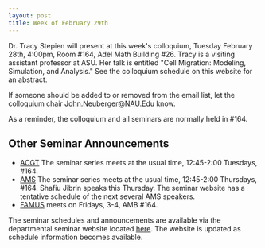 ```yaml
---
layout: post
title: Week of February 29th 
---
```


Dr. Tracy Stepien will present at this week's colloquium, Tuesday February 28th, 4:00pm,
Room #164, Adel Math Building #26.  Tracy is a visiting assistant professor at ASU.
Her talk is entitled "Cell Migration: Modeling, Simulation, and Analysis."
See the colloquium schedule on this website for an abstract.

If someone should be added to or removed from the email list, 
let the colloquium chair John.Neuberger@NAU.Edu know.

As a reminder, the colloquium and all seminars are normally held in #164.

## Other Seminar Announcements ##

- [ACGT](acgtSpring2016) The seminar series meets at the usual time, 12:45-2:00 Tuesdays, #164.
- [AMS](amsSpring2016) The seminar series meets at the usual time, 12:45-2:00 Thursdays, #164.
	Shafiu Jibrin speaks this Thursday.  The seminar website has a tentative schedule of the next several AMS speakers.
- [FAMUS](famusSpring2016) meets on Fridays, 3-4, AMB #164.  

The seminar schedules and announcements are available via the departmental seminar website located [here](http://naumathstat.github.io/seminars).
The website is updated as  schedule information becomes available.


